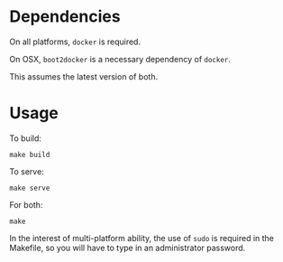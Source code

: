 # Dependencies

On all platforms, `docker` is required.

On OSX, `boot2docker` is a necessary dependency of `docker`.

This assumes the latest version of both.

# Usage

To build:

````
make build
````

To serve:

````
make serve
````

For both:

````
make
````

In the interest of multi-platform ability,
the use of `sudo` is required in the Makefile,
so you will have to type in an administrator password.
